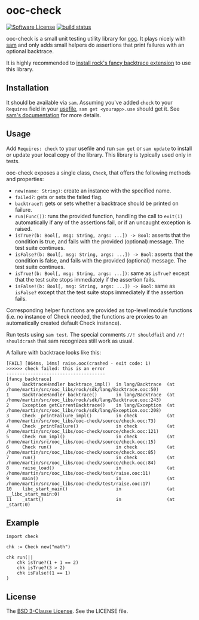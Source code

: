 # ooc-check

[![Software License](https://img.shields.io/badge/license-BSD-blue.svg)](LICENSE)
[![build status](https://secure.travis-ci.org/PuerkitoBio/ooc-check.png?branch=master)](http://travis-ci.org/PuerkitoBio/ooc-check)

ooc-check is a small unit testing utility library for [ooc][]. It plays nicely with [sam][] and only adds small helpers do assertions that print failures with an optional backtrace.

It is highly recommended to [install rock's fancy backtrace extension][bt] to use this library.

## Installation

It should be available via `sam`. Assuming you've added `check` to your `Requires` field in your [usefile][use], `sam get <yourapp>.use` should get it. See [sam's documentation][samdoc] for more details.

## Usage

Add `Requires: check` to your usefile and run `sam get` or `sam update` to install or update your local copy of the library. This library is typically used only in tests.

ooc-check exposes a single class, `Check`, that offers the following methods and properties:

* `new(name: String)`: create an instance with the specified name.
* `failed?`: gets or sets the failed flag.
* `backtrace?`: gets or sets whether a backtrace should be printed on failure.
* `run(Func())`: runs the provided function, handling the call to `exit(1)` automatically if any of the assertions fail, or if an uncaught exception is raised.
* `isTrue?(b: Bool[, msg: String, args: ...]) -> Bool`: asserts that the condition is true, and fails with the provided (optional) message. The test suite continues.
* `isFalse?(b: Bool[, msg: String, args: ...]) -> Bool`: asserts that the condition is false, and fails with the provided (optional) message. The test suite continues.
* `isTrue!(b: Bool[, msg: String, args: ...])`: same as `isTrue?` except that the test suite stops immediately if the assertion fails.
* `isFalse!(b: Bool[, msg: String, args: ...]) -> Bool`: same as `isFalse?` except that the test suite stops immediately if the assertion fails.

Corresponding helper functions are provided as top-level module functions (i.e. no instance of Check needed, the functions are proxies to an automatically created default Check instance).

Run tests using `sam test`. The special comments `//! shouldfail` and `//! shouldcrash` that sam recognizes still work as usual.

A failure with backtrace looks like this:

```
[FAIL] [864ms, 14ms] raise.ooc(crashed - exit code: 1)
>>>>>> check failed: this is an error
-------------------------------------
[fancy backtrace]
0     BacktraceHandler backtrace_impl()  in lang/Backtrace  (at /home/martin/src/ooc_libs/rock/sdk/lang/Backtrace.ooc:50) 
1     BacktraceHandler backtrace()       in lang/Backtrace  (at /home/martin/src/ooc_libs/rock/sdk/lang/Backtrace.ooc:243)
2     Exception getCurrentBacktrace()    in lang/Exception  (at /home/martin/src/ooc_libs/rock/sdk/lang/Exception.ooc:208)
3     Check _printFailure_impl()         in check           (at /home/martin/src/ooc_libs/ooc-check/source/check.ooc:73)  
4     Check _printFailure()              in check           (at /home/martin/src/ooc_libs/ooc-check/source/check.ooc:121) 
5     Check run_impl()                   in check           (at /home/martin/src/ooc_libs/ooc-check/source/check.ooc:15)  
6     Check run()                        in check           (at /home/martin/src/ooc_libs/ooc-check/source/check.ooc:85)  
7     run()                              in check           (at /home/martin/src/ooc_libs/ooc-check/source/check.ooc:84)  
8     raise_load()                       in                 (at /home/martin/src/ooc_libs/ooc-check/test/raise.ooc:11)    
9     main()                             in                 (at /home/martin/src/ooc_libs/ooc-check/test/raise.ooc:17)    
10    libc_start_main()                  in                 (at __libc_start_main:0)                                      
11    _start()                           in                 (at _start:0)                                                 
```

## Example

```
import check

chk := Check new("math")

chk run(||
    chk isTrue?(1 + 1 == 2)
    chk isTrue?(3 > 2)
    chk isFalse!(1 == 1)
)
```

## License

The [BSD 3-Clause License][bsd]. See the LICENSE file.

[ooc]: http://ooc-lang.org/
[sam]: https://github.com/fasterthanlime/sam
[bt]: http://ooc-lang.org/docs/tools/rock/debug/#fancy-backtraces
[samdoc]: http://ooc-lang.org/docs/tools/sam/
[use]: http://ooc-lang.org/docs/tools/rock/usefiles/
[bsd]: http://opensource.org/licenses/BSD-3-Clause
